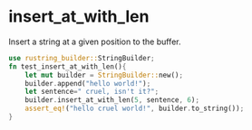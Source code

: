 insert_at_with_len
==============
Insert a string at a given position to the buffer.
```rust
use rustring_builder::StringBuilder;
fn test_insert_at_with_len(){
    let mut builder = StringBuilder::new();
    builder.append("hello world!");
    let sentence=" cruel, isn't it?";
    builder.insert_at_with_len(5, sentence, 6);
    assert_eq!("hello cruel world!", builder.to_string());
}
```